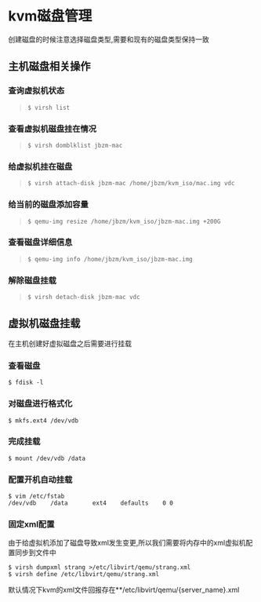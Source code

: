 # kvm磁盘管理

创建磁盘的时候注意选择磁盘类型,需要和现有的磁盘类型保持一致

## 主机磁盘相关操作

### 查询虚拟机状态

> ```shell
> $ virsh list
> ```

### 查看虚拟机磁盘挂在情况

> ```shell
> $ virsh domblklist jbzm-mac
> ```

### 给虚拟机挂在磁盘

>```shell
>$ virsh attach-disk jbzm-mac /home/jbzm/kvm_iso/mac.img vdc
>```

### 给当前的磁盘添加容量

> ```shell
> $ qemu-img resize /home/jbzm/kvm_iso/jbzm-mac.img +200G
> ```

### 查看磁盘详细信息

> ```shell
> $ qemu-img info /home/jbzm/kvm_iso/jbzm-mac.img
> ```

### 解除磁盘挂载

> ```shell
> $ virsh detach-disk jbzm-mac vdc
> ```

## 虚拟机磁盘挂载

在主机创建好虚拟磁盘之后需要进行挂载

### 查看磁盘

```shell
$ fdisk -l
```

### 对磁盘进行格式化

```shell
$ mkfs.ext4 /dev/vdb
```

### 完成挂载

```shell
$ mount /dev/vdb /data
```

### 配置开机自动挂载

```shell
$ vim /etc/fstab 
/dev/vdb	/data		ext4	defaults	0 0
```

### 固定xml配置

由于给虚拟机添加了磁盘导致xml发生变更,所以我们需要将内存中的xml虚拟机配置同步到文件中

```shell
$ virsh dumpxml strang >/etc/libvirt/qemu/strang.xml
$ virsh define /etc/libvirt/qemu/strang.xml
```

默认情况下kvm的xml文件回报存在**/etc/libvirt/qemu/{server_name}.xml

